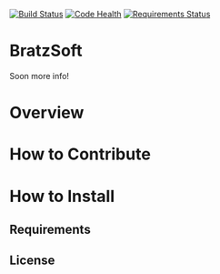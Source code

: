 [![Build Status](https://travis-ci.org/ebratz/bratzsoft.com.svg?branch=master)](https://travis-ci.org/ebratz/bratzsoft.com) [![Code Health](https://landscape.io/github/ebratz/bratzsoft.com/master/landscape.svg?style=flat)](https://landscape.io/github/ebratz/bratzsoft.com/master) [![Requirements Status](https://requires.io/github/ebratz/bratzsoft.com/requirements.svg?branch=master)](https://requires.io/github/ebratz/bratzsoft.com/requirements/?branch=master)




# BratzSoft


Soon more info!

# Overview

# How to Contribute

# How to Install

## Requirements

## License
